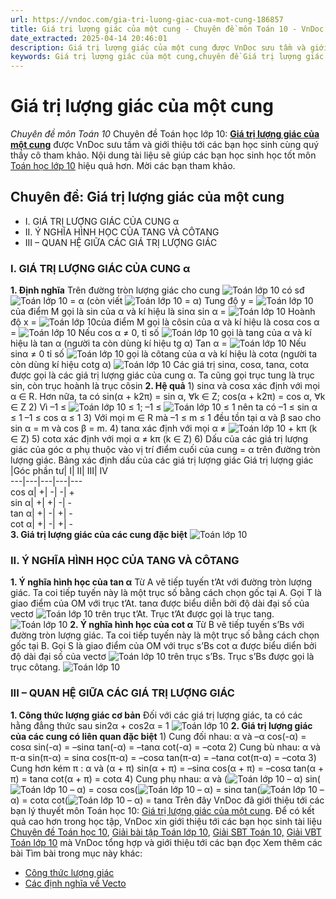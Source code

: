 ```yaml
---
url: https://vndoc.com/gia-tri-luong-giac-cua-mot-cung-186857
title: Giá trị lượng giác của một cung - Chuyên đề môn Toán 10 - VnDoc.com
date_extracted: 2025-04-14 20:46:01
description: Giá trị lượng giác của một cung được VnDoc sưu tầm và giới thiệu các bài chuyên đề môn Toán học lớp 10 tới các bạn học sinh và quý thầy cô tham khảo
keywords: Giá trị lượng giác của một cung,chuyên đề Giá trị lượng giác của một cung,giải toán 10,giải bài tập toán học 10,để học tốt môn toán lớp 10,chuyên đề toán lớp 10,chuyên đề toán học 10,trắc nghiệm Giá trị lượng giác của một cung
---
```


# Giá trị lượng giác của một cung
 _Chuyên đề môn Toán 10_
Chuyên đề Toán học lớp 10: [**Giá trị lượng giác của một cung**](<https://vndoc.com/gia-tri-luong-giac-cua-mot-cung-186857>) được VnDoc sưu tầm và giới thiệu tới các bạn học sinh cùng quý thầy cô tham khảo. Nội dung tài liệu sẽ giúp các bạn học sinh học tốt môn [Toán học lớp 10](<https://vndoc.com/toan-lop10>) hiệu quả hơn. Mời các bạn tham khảo.
## Chuyên đề: Giá trị lượng giác của một cung
  * I. GIÁ TRỊ LƯỢNG GIÁC CỦA CUNG α
  * II. Ý NGHĨA HÌNH HỌC CỦA TANG VÀ CÔTANG
  * III – QUAN HỆ GIỮA CÁC GIÁ TRỊ LƯỢNG GIÁC

### I. GIÁ TRỊ LƯỢNG GIÁC CỦA CUNG α
**1\. Định nghĩa**
Trên đường tròn lượng giác cho cung ![Toán lớp 10](https://i.vdoc.vn/data/image/2019/10/26/ly-thuyet-gia-tri-luong-giac-cua-mot-cung.png) có sđ ![Toán lớp 10](https://i.vdoc.vn/data/image/2019/10/26/ly-thuyet-gia-tri-luong-giac-cua-mot-cung.png) = α \(còn viết ![Toán lớp 10](https://i.vdoc.vn/data/image/2019/10/26/ly-thuyet-gia-tri-luong-giac-cua-mot-cung.png) = α\)
Tung độ y = ![Toán lớp 10](https://i.vdoc.vn/data/image/2019/10/26/ly-thuyet-gia-tri-luong-giac-cua-mot-cung-1.png) của điểm M gọi là sin của α và kí hiệu là sinα
sin α = ![Toán lớp 10](https://i.vdoc.vn/data/image/2019/10/26/ly-thuyet-gia-tri-luong-giac-cua-mot-cung-1.png)
Hoành độ x = ![Toán lớp 10](https://i.vdoc.vn/data/image/2019/10/26/ly-thuyet-gia-tri-luong-giac-cua-mot-cung-2.png)của điểm M gọi là côsin của α và kí hiệu là cosα
cos α = ![Toán lớp 10](https://i.vdoc.vn/data/image/2019/10/26/ly-thuyet-gia-tri-luong-giac-cua-mot-cung-2.png)
Nếu cos α ≠ 0, tỉ số ![Toán lớp 10](https://i.vdoc.vn/data/image/2019/10/26/ly-thuyet-gia-tri-luong-giac-cua-mot-cung-3.png) gọi là tang của α và kí hiệu là tan α \(người ta còn dùng kí hiệu tg α\)
Tan α = ![Toán lớp 10](https://i.vdoc.vn/data/image/2019/10/26/ly-thuyet-gia-tri-luong-giac-cua-mot-cung-3.png)
Nếu sinα ≠ 0 tỉ số ![Toán lớp 10](https://i.vdoc.vn/data/image/2019/10/26/ly-thuyet-gia-tri-luong-giac-cua-mot-cung-5.png) gọi là côtang của α và kí hiệu là cotα \(người ta còn dùng kí hiệu cotg α\)
![Toán lớp 10](https://i.vdoc.vn/data/image/2019/10/26/ly-thuyet-gia-tri-luong-giac-cua-mot-cung-6.png) Các giá trị sinα, cosα, tanα, cotα được gọi là các giá trị lượng giác của cung α. Ta cũng gọi trục tung là trục sin, còn trục hoành là trục côsin
**2\. Hệ quả**
1\) sinα và cosα xác định với mọi α ∈ R. Hơn nữa, ta có
sin\(α + k2π\) = sin α, ∀k ∈ Z;
cos\(α + k2π\) = cos α, ∀k ∈ Z
2\) Vì –1 ≤ ![Toán lớp 10](https://i.vdoc.vn/data/image/2019/10/26/ly-thuyet-gia-tri-luong-giac-cua-mot-cung-1.png) ≤ 1; –1 ≤ ![Toán lớp 10](https://i.vdoc.vn/data/image/2019/10/26/ly-thuyet-gia-tri-luong-giac-cua-mot-cung-2.png) ≤ 1 nên ta có
–1 ≤ sin α ≤ 1
–1 ≤ cos α ≤ 1
3\) Với mọi m ∈ R mà –1 ≤ m ≤ 1 đều tồn tại α và β sao cho sin α = m và cos β = m.
4\) tanα xác định với mọi α ≠ ![Toán lớp 10](https://i.vdoc.vn/data/image/2019/10/26/ly-thuyet-gia-tri-luong-giac-cua-mot-cung-7.png) \+ kπ \(k ∈ Z\)
5\) cotα xác định với mọi α ≠ kπ \(k ∈ Z\)
6\) Dấu của các giá trị lượng giác của góc α phụ thuộc vào vị trí điểm cuối của cung = α trên đường tròn lượng giác.
Bảng xác định dấu của các giá trị lượng giác
Giá trị lượng giác |Góc phần tư| I| II| III| IV  
---|---|---|---|---  
cos α| +| -| -| +  
sin α| +| +| -| -  
tan α| +| -| +| -  
cot α| +| -| +| -  
**3\. Giá trị lượng giác của các cung đặc biệt**
![Toán lớp 10](https://i.vdoc.vn/data/image/2019/10/26/ly-thuyet-gia-tri-luong-giac-cua-mot-cung-8.png)
### II. Ý NGHĨA HÌNH HỌC CỦA TANG VÀ CÔTANG
**1\. Ý nghĩa hình học của tan α**
Từ A vẽ tiếp tuyến t’At với đường tròn lượng giác. Ta coi tiếp tuyến này là một trục số bằng cách chọn gốc tại A.
Gọi T là giao điểm của OM với trục t’At.
tanα được biểu diễn bởi độ dài đại số của vectơ ![Toán lớp 10](https://i.vdoc.vn/data/image/2019/10/26/ly-thuyet-gia-tri-luong-giac-cua-mot-cung-9.png) trên trục t’At. Trục t’At được gọi là trục tang.
![Toán lớp 10](https://i.vdoc.vn/data/image/2019/10/26/ly-thuyet-gia-tri-luong-giac-cua-mot-cung-10.png)
**2\. Ý nghĩa hình học của cot α**
Từ B vẽ tiếp tuyến s’Bs với đường tròn lượng giác. Ta coi tiếp tuyến này là một trục số bằng cách chọn gốc tại B.
Gọi S là giao điểm của OM với trục s’Bs
cot α được biểu diển bởi độ dài đại số của vectơ ![Toán lớp 10](https://i.vdoc.vn/data/image/2019/10/26/ly-thuyet-gia-tri-luong-giac-cua-mot-cung-11.png) trên trục s’Bs. Trục s’Bs được gọi là trục côtang.
![Toán lớp 10](https://i.vdoc.vn/data/image/2019/10/26/ly-thuyet-gia-tri-luong-giac-cua-mot-cung-12.png)
### III – QUAN HỆ GIỮA CÁC GIÁ TRỊ LƯỢNG GIÁC
**1\. Công thức lượng giác cơ bản**
Đối với các giá trị lượng giác, ta có các hằng đẳng thức sau
sin2α + cos2α = 1
![Toán lớp 10](https://i.vdoc.vn/data/image/2019/10/26/ly-thuyet-gia-tri-luong-giac-cua-mot-cung-13.png)
**2\. Giá trị lượng giác của các cung có liên quan đặc biệt**
1\) Cung đối nhau: α và –α
cos\(-α\) = cosα
sin\(-α\) = –sinα
tan\(-α\) = –tanα
cot\(-α\) = –cotα
2\) Cung bù nhau: α và π-α
sin\(π-α\) = sinα
cos\(π-α\) = –cosα
tan\(π-α\) = –tanα
cot\(π-α\) = –cotα
3\) Cung hơn kém π : α và \(α + π\)
sin\(α + π\) = –sinα
cos\(α + π\) = –cosα
tan\(α + π\) = tanα
cot\(α + π\) = cotα
4\) Cung phụ nhau: α và \(![Toán lớp 10](https://i.vdoc.vn/data/image/2019/10/26/ly-thuyet-gia-tri-luong-giac-cua-mot-cung-7.png) – α\)
sin\(![Toán lớp 10](https://i.vdoc.vn/data/image/2019/10/26/ly-thuyet-gia-tri-luong-giac-cua-mot-cung-7.png) – α\) = cosα
cos\(![Toán lớp 10](https://i.vdoc.vn/data/image/2019/10/26/ly-thuyet-gia-tri-luong-giac-cua-mot-cung-7.png) – α\) = sinα
tan\(![Toán lớp 10](https://i.vdoc.vn/data/image/2019/10/26/ly-thuyet-gia-tri-luong-giac-cua-mot-cung-7.png) – α\) = cotα
cot\(![Toán lớp 10](https://i.vdoc.vn/data/image/2019/10/26/ly-thuyet-gia-tri-luong-giac-cua-mot-cung-7.png) – α\) = tanα
Trên đây VnDoc đã giới thiệu tới các bạn lý thuyết môn Toán học 10: [Giá trị lượng giác của một cung](<https://vndoc.com/gia-tri-luong-giac-cua-mot-cung-186857>). Để có kết quả cao hơn trong học tập, VnDoc xin giới thiệu tới các bạn học sinh tài liệu [Chuyên đề Toán học 10](<https://vndoc.com/chuyen-de-toan10>), [Giải bài tập Toán lớp 10](<https://vndoc.com/giai-toan-lop10>), [Giải SBT Toán 10,](<https://vndoc.com/giai-vo-bt-toan10>) [Giải VBT Toán lớp 10](<https://vndoc.com/giai-vbt-toan-lop10>) mà VnDoc tổng hợp và giới thiệu tới các bạn đọc
Xem thêm các bài Tìm bài trong mục này khác:
  * [Công thức lượng giác](</cong-thuc-luong-giac-186858>)
  * [Các định nghĩa về Vecto](</cac-dinh-nghia-ve-vecto-186859>)

